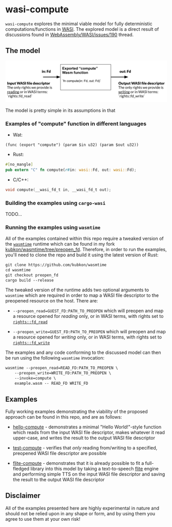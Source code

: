# wasi-compute

`wasi-compute` explores the minimal viable model for fully deterministic
computations/functions in [WASI]. The explored model is a direct result
of discussions found in [WebAssembly/WASI/issues/190] thread.

[WASI]: https://wasi.dev
[WebAssembly/WASI/issues/190]: https://github.com/WebAssembly/WASI/issues/190

## The model

![The model](/images/the_model.png)

The model is pretty simple in its assumptions in that

### Examples of "compute" function in different languages
* Wat:

```wat
(func (export "compute") (param $in u32) (param $out u32))
```

* Rust:

```rust
#[no_mangle]
pub extern "C" fn compute(r#in: wasi::Fd, out: wasi::Fd);
```

* C/C++:

```c
void compute(__wasi_fd_t in, __wasi_fd_t out);
```

### Building the examples using `cargo-wasi`

TODO...

### Running the examples using `wasmtime`

All of the examples contained within this repo require a tweaked version
of the [`wasmtime`] runtime which can be found in my fork [kubkon/wasmtime/tree/preopen_fd]. Therefore, in order to run the examples, you'll need to clone the repo
and build it using the latest version of Rust:

```
git clone https://github.com/kubkon/wasmtime
cd wasmtime
git checkout preopen_fd
cargo build --release
```

[`wasmtime`]: https://wasmtime.dev
[kubkon/wasmtime/tree/preopen_fd]: https://github.com/kubkon/wasmtime/tree/preopen_fd

The tweaked version of the runtime adds two optional arguments to `wasmtime` which are required in order to map a WASI file descriptor to the preopened resource on the host.
There are:

* `--preopen_read=GUEST_FD:PATH_TO_PREOPEN` which will preopen and map a resource
    opened for *reading* only, or in WASI terms, with rights set to [`rights::fd_read`]

* `--preopen_write=GUEST_FD:PATH_TO_PREOPEN` which will preopen and map a resource
    opened for *writing* only, or in WASI terms, with rights set to [`rights::fd_write`]

[`rights::fd_read`]: https://github.com/WebAssembly/WASI/blob/master/phases/snapshot/docs.md#fd_read
[`rights::fd_write`]: https://github.com/WebAssembly/WASI/blob/master/phases/snapshot/docs.md#fd_write

The examples and any code conforming to the discussed model can then be run using
the following `wasmtime` invocation:

```
wasmtime --preopen_read=READ_FD:PATH_TO_PREOPEN \
    --preopen_write=WRITE_FD:PATH_TO_PREOPEN \
    --invoke=compute \
    example.wasm -- READ_FD WRITE_FD

```

## Examples

Fully working examples demonstrating the viability of the proposed approach can
be found in this repo, and are as follows:

* [hello-compute] - demonstrates a minimal "Hello World!"-style function which reads
    from the input WASI file descriptor, makes whatever it read upper-case,
    and writes the result to the output WASI file descriptor

* [test-compute] - verifies that *only* reading from/writing to a specified, preopened
    WASI file descriptor are possible

* [flite-compute] - demonstrates that it is already possible to fit a full-fledged
    library into this model by taking a text-to-speech [flite] engine
    and performing simple TTS on the input WASI file descriptor and
    saving the result to the output WASI file descriptor

[hello-compute]: hello-compute
[test-compute]: test-compute
[flite-compute]: flite-compute
[flite]: https://festvox.org/flite/index.html

## Disclaimer

All of the examples presented here are highly experimental in nature and should
not be relied upon in any shape or form, and by using them you agree to use them
at your own risk!

